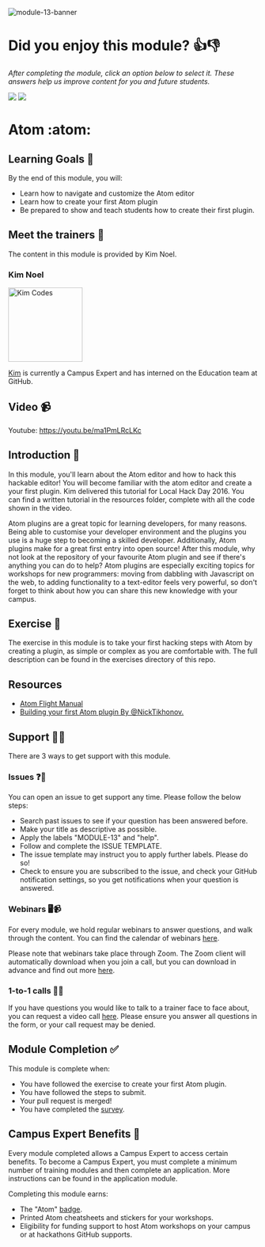 ![module-13-banner](https://user-images.githubusercontent.com/1790822/30443907-1e626ca8-9979-11e7-9257-86ad97db3fe1.png)

# Did you enjoy this module? 👍👎
_After completing the module, click an option below to select it. These answers help us improve content for you and future students._

[![](https://m131jyck4m.execute-api.us-west-2.amazonaws.com/prod/poll/01BT0P7Q3W05H2MYEXGFVC6AH1/I%20enjoyed%20this%20module)](https://m131jyck4m.execute-api.us-west-2.amazonaws.com/prod/poll/01BT0P7Q3W05H2MYEXGFVC6AH1/I%20enjoyed%20this%20module/vote)
[![](https://m131jyck4m.execute-api.us-west-2.amazonaws.com/prod/poll/01BT0P7Q3W05H2MYEXGFVC6AH1/I%20did%20not%20enjoy%20this%20module)](https://m131jyck4m.execute-api.us-west-2.amazonaws.com/prod/poll/01BT0P7Q3W05H2MYEXGFVC6AH1/I%20did%20not%20enjoy%20this%20module/vote)

# Atom :atom:

## Learning Goals 🥅

By the end of this module, you will:
- Learn how to navigate and customize the Atom editor
- Learn how to create your first Atom plugin
- Be prepared to show and teach students how to create their first plugin.

## Meet the trainers 🍎

The content in this module is provided by Kim Noel.

###  Kim Noel
<img src="https://github.com/kim-codes.png" href="https://github.com/kim-codes" title="Kim Codes" width="150"></img>

[Kim](https://github.com/kim-codes) is currently a Campus Expert and has interned on the Education team at GitHub.

## Video 📹

Youtube: https://youtu.be/ma1PmLRcLKc

## Introduction 👋

In this module, you'll learn about the Atom editor and how to hack this hackable editor! You will become familiar with the atom editor and create a your first plugin. Kim delivered this tutorial for Local Hack Day 2016. You can find a written tutorial in the resources folder, complete with all the code shown in the video.

Atom plugins are a great topic for learning developers, for many reasons. Being able to customise your developer environment and the plugins you use is a huge step to becoming a skilled developer. Additionally, Atom plugins make for a great first entry into open source! After this module, why not look at the repository of your favourite Atom plugin and see if there's anything you can do to help? Atom plugins are especially exciting topics for workshops for new programmers: moving from dabbling with Javascript on the web, to adding functionality to a text-editor feels very powerful, so don't forget to think about how you can share this new knowledge with your campus.

## Exercise 📝

The exercise in this module is to take your first hacking steps with Atom by creating a plugin, as simple or complex as you are comfortable with. The full description can be found in the exercises directory of this repo.

## Resources

- [Atom Flight Manual](http://flight-manual.atom.io/)
- [Building your first Atom plugin By @NickTikhonov.](https://github.com/blog/2231-building-your-first-atom-plugin)

## Support 🙋🏿

There are 3 ways to get support with this module.

### Issues ❓💬

You can open an issue to get support any time. Please follow the below steps:
- Search past issues to see if your question has been answered before.
- Make your title as descriptive as possible.
- Apply the labels "MODULE-13" and "help".
- Follow and complete the ISSUE TEMPLATE.
- The issue template may instruct you to apply further labels. Please do so!
- Check to ensure you are subscribed to the issue, and check your GitHub notification settings, so you get notifications when your question is answered.

### Webinars 🖥📹

For every module, we hold regular webinars to answer questions, and walk through the content.
You can find the calendar of webinars [here](https://calendar.google.com/calendar/ical/github.com_ei82gchda2egevr7aukq6uj1f0%40group.calendar.google.com/public/basic.ics).

Please note that webinars take place through Zoom. The Zoom client will automatically download when you join a call, but you can download in advance and find out more [here](https://zoom.us/download).

### 1-to-1 calls 💖📞

If you have questions you would like to talk to a trainer face to face about, you can request a video call [here](https://calendly.com/joenash/campus-experts-support). Please ensure you answer all questions in the form, or your call request may be denied.

## Module Completion ✅

This module is complete when:
- You have followed the exercise to create your first Atom plugin.
- You have followed the steps to submit.
- Your pull request is merged!
- You have completed the [survey](https://goo.gl/forms/yWLpRp4xycPs6PKS2).

## Campus Expert Benefits 🏅

Every module completed allows a Campus Expert to access certain benefits. To become a Campus Expert, you must complete a minimum number of training modules and then complete an application. More instructions can be found in the application module.

Completing this module earns:
- The "Atom" [badge](../docs/badges.md).
- Printed Atom cheatsheets and stickers for your workshops.
- Eligibility for funding support to host Atom workshops on your campus or at hackathons GitHub supports.
